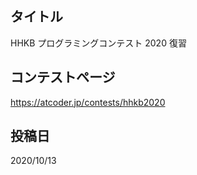 ## タイトル

HHKB プログラミングコンテスト 2020 復習

## コンテストページ

https://atcoder.jp/contests/hhkb2020

## 投稿日

2020/10/13
